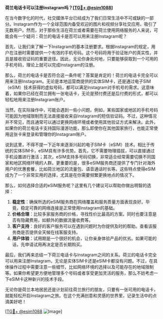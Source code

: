 **荷兰电话卡可以注册Instagram吗？[[TG💪+ @esim1088](https://t.me/s/esim1088)]**

在当今数字化的时代，社交媒体平台已经成为了我们日常生活中不可或缺的一部分。Instagram作为一个全球范围内备受欢迎的图片和视频分享社交应用，吸引了无数用户。然而，对于那些生活在荷兰或者需要在荷兰使用网络服务的人来说，可能会有一个疑问：荷兰的电话卡是否可以用来注册Instagram呢？

首先，让我们来了解一下Instagram的基本注册要求。根据Instagram的规定，用户在注册时需要提供一个有效的手机号码。这个号码将用于验证账户的真实性，并且是接收验证码的重要途径。因此，无论你身处何地，只要能够获取到一个可用的手机号码，理论上就可以完成Instagram的注册。

那么，荷兰的电话卡是否符合这一条件呢？答案是肯定的！荷兰的电话卡完全可以用来注册Instagram。无论是本地运营商提供的实体SIM卡，还是通过电子SIM（eSIM）技术获得的虚拟号码，都可以满足Instagram对手机号的需求。这意味着，如果你已经在荷兰拥有一张电话卡，无论是预付费还是后付费的形式，都可以轻松地用来注册Instagram账户。

当然，在实际操作中，可能会遇到一些小问题。例如，某些国家或地区的手机号码可能因为地域限制而无法直接接收来自Instagram的短信验证码。不过，这种情况并不常见，而且通常可以通过更换网络环境或者使用其他验证方式来解决。此外，如果你的荷兰电话卡支持国际漫游功能，那么即使你在其他国家旅行，也能正常使用这张卡来登录和管理你的Instagram账户。

说到这里，不得不提一下近年来逐渐兴起的电子SIM卡（eSIM）技术。相比于传统的实体SIM卡，eSIM具有许多优势。首先，它不需要物理插拔，可以直接通过手机设置进行激活；其次，eSIM支持多号码切换，非常适合经常需要切换不同国家和地区网络环境的人群。更重要的是，很多eSIM服务商还提供了专门针对海外用户的优惠套餐，比如荷兰地区的流量包、语音通话时长等。这些特点使得eSIM成为了一个非常实用的选择，尤其是在你需要频繁更换地点的情况下。

那么，如何选择合适的eSIM服务呢？这里有几个建议可以帮助你做出明智的选择：

1. **稳定性**：确保所选的eSIM服务商在网络覆盖和服务质量方面表现良好。毕竟，稳定可靠的网络连接是正常使用Instagram的基础。
2. **价格合理**：比较多家服务商的价格，寻找性价比最高的方案。同时也要注意是否有隐藏费用，如额外的数据流量收费等。
3. **客户支持**：良好的客户服务可以在遇到问题时为你提供及时的帮助。查看该服务商是否提供全天候在线客服支持。
4. **用户体验**：试用期是一个很好的机会，让你亲身体验产品的优劣。如果可能的话，先申请试用再决定是否长期购买。

最后，我们再来总结一下荷兰电话卡与Instagram之间的关系。荷兰的电话卡完全可以用来注册Instagram，无论是实体SIM卡还是eSIM卡都没有问题。不过，在具体操作过程中需要注意一些细节，比如网络环境的选择以及可能存在的地域限制等。如果你希望更方便地管理多个号码或者享受更加灵活的服务，那么不妨考虑一下eSIM卡这种新兴的技术手段。

无论你是荷兰本地居民还是计划前往荷兰旅行的朋友，只要有一张可用的电话卡，就能轻松开启Instagram之旅。在这个充满创意和灵感的世界里，记录生活中的点滴美好吧！

[[TG💪+ @esim1088](https://t.me/s/esim1088) ![Image](https://i.postimg.cc/4NQfJmqS/Snipaste-2025-05-13-00-14-12.png)]